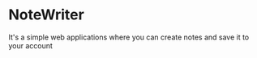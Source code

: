 # NoteWriter

It's a simple web applications where you can create notes and save it to your account
